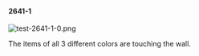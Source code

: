 #### 2641-1
![test-2641-1-0.png](https://github.com/lil-lab/nlvr/raw/master/nlvr/test/images/5/test-2641-1-0.png "test-2641-1-0.png")

The items of all 3 different colors are touching the wall.
